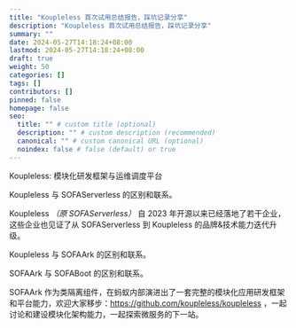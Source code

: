 ```yaml
---
title: "Koupleless 首次试用总结报告，踩坑记录分享"
description: "Koupleless 首次试用总结报告，踩坑记录分享"
summary: ""
date: 2024-05-27T14:18:24+08:00
lastmod: 2024-05-27T14:18:24+08:00
draft: true
weight: 50
categories: []
tags: []
contributors: []
pinned: false
homepage: false
seo:
  title: "" # custom title (optional)
  description: "" # custom description (recommended)
  canonical: "" # custom canonical URL (optional)
  noindex: false # false (default) or true
---
```


Koupleless: 模块化研发框架与运维调度平台

Koupleless 与 SOFAServerless 的区别和联系。

Koupleless *（原 SOFAServerless）* 自 2023 年开源以来已经落地了若干企业，这些企业也见证了从 SOFAServerless 到 Koupleless 的品牌&技术能力迭代升级。

Koupleless 与 SOFAArk 的区别和联系。

SOFAArk 与 SOFABoot 的区别和联系。

SOFAArk 作为类隔离组件，在蚂蚁内部演进出了一套完整的模块化应用研发框架和平台能力，欢迎大家移步：https://github.com/koupleless/koupleless ，一起讨论和建设模块化架构能力，一起探索微服务的下一站。
